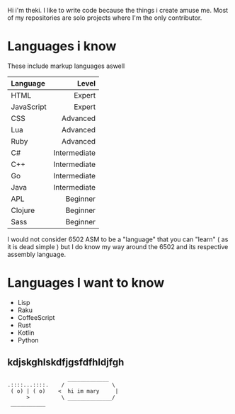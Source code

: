 Hi i'm theki. I like to write code because the things i create amuse me. Most of my repositories are solo projects where I'm the only contributor.

# Languages i know
These include markup languages aswell

| Language | Level |
| :------- | ----: |
| HTML | Expert |
| JavaScript | Expert |
| CSS | Advanced |
| Lua | Advanced |
| Ruby | Advanced |
| C# | Intermediate |
| C++ | Intermediate |
| Go | Intermediate |
| Java | Intermediate |
| APL | Beginner 
| Clojure | Beginner |
| Sass | Beginner |

I would not consider 6502 ASM to be a "language" that you can "learn" ( as it is dead simple ) but I do know my way around the 6502 and its respective assembly language.

# Languages I want to know

- Lisp
- Raku
- CoffeeScript
- Rust
- Kotlin
- Python

## kdjskghlskdfjgsfdfhldjfgh

```
                   _____________
.::::...::::.    /               \
 ( o) | ( o)    <  hi im mary     |
      >          \ ______________/
 ___________
```
